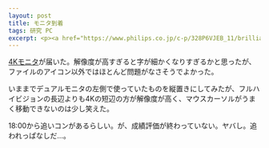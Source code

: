 ```yaml
---
layout: post
title: モニタ到着
tags: 研究 PC
excerpt: <p><a href="https://www.philips.co.jp/c-p/328P6VJEB_11/brilliance-4k-lcd-monitor-with-ultra-wide-color">4Kモニタ</a>が届いた。解像度が高すぎると字が細かくなりすぎるかと思ったが、ファイルのアイコン以外ではほとんど問題がなさそうでよかった。</p>
---
```


[4Kモニタ](https://www.philips.co.jp/c-p/328P6VJEB_11/brilliance-4k-lcd-monitor-with-ultra-wide-color)が届いた。解像度が高すぎると字が細かくなりすぎるかと思ったが、ファイルのアイコン以外ではほとんど問題がなさそうでよかった。

いままでデュアルモニタの左側で使っていたものを縦置きにしてみたが、フルハイビジョンの長辺よりも4Kの短辺の方が解像度が高く、マウスカーソルがうまく移動できないのは少し笑えた。

18:00から追いコンがあるらしい。が、成績評価が終わっていない。ヤバし。追われっぱなしだ…。
